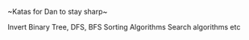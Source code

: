 ~Katas for Dan to stay sharp~

Invert Binary Tree, DFS, BFS
Sorting Algorithms
Search algorithms
etc